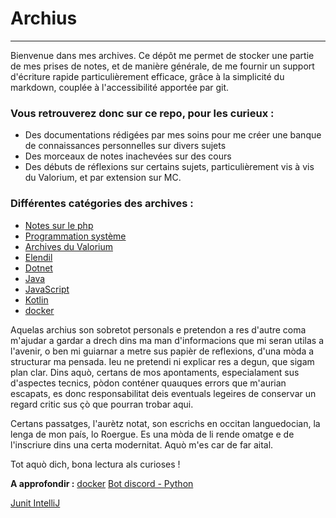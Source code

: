 # Archius
---

Bienvenue dans mes archives. 
Ce dépôt me permet de stocker une partie de mes prises de notes, et de manière générale, de me fournir un support d'écriture rapide particulièrement efficace, grâce à la simplicité du markdown, couplée à l'accessibilité apportée par git. 

### Vous retrouverez donc sur ce repo, pour les curieux :
- Des documentations rédigées par mes soins pour me créer une banque de connaissances personnelles sur divers sujets 
- Des morceaux de notes inachevées sur des cours 
- Des débuts de réflexions sur certains sujets, particulièrement vis à vis du Valorium, et par extension sur MC. 


### Différentes catégories des archives : 

- [Notes sur le php](./src/php/intro.md)
- [Programmation système](./src/programmationSysteme/intro.md)
- [Archives du Valorium](./src/mc/valorium/accueil.md)
- [Elendil](./src/mc/Elendil/Ligue.md)
- [Dotnet](./src/dotnet/intro.md)
- [Java](./src/java/sommaire.md)
- [JavaScript](./src/javascript/sommaire.md)
- [Kotlin](./src/kotlin/sommaire.md)
- [docker](./src/docker/sommaire.md)

Aquelas archius son sobretot personals e pretendon a res d'autre coma m'ajudar a gardar a drech dins ma man d'informacions que mi seran utilas a l'avenir, o ben mi guiarnar a metre sus papièr de reflexions, d'una mòda a structurar ma pensada. 
Ieu ne pretendi ni explicar res a degun, que sigam plan clar. 
Dins aquò, certans de mos apontaments, especialament sus d'aspectes tecnics, pòdon conténer quauques errors que m'aurian escapats, es donc responsabilitat deis eventuals legeires de conservar un regard critic sus çò que pourran trobar aqui. 

Certans passatges, l'aurètz notat, son escrichs en occitan languedocian, la lenga de mon país, lo Roergue. Es una mòda de li rende omatge e de l'inscriure dins una certa modernitat. Aquò m'es car de far aital. 

Tot aquò dich, bona lectura als curioses !


**A approfondir :**
[docker](https://www.youtube.com/playlist?list=PL6gx4Cwl9DGBkvpSIgwchk0glHLz7CQ-7)
[Bot discord - Python](https://www.youtube.com/playlist?list=PL6gx4Cwl9DGAHdJdtEl0-XiRfPRAvpbSz)

[Junit IntelliJ](https://www.jetbrains.com/help/idea/junit.html#intellij)

